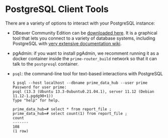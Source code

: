# PostgreSQL Client Tools

There are a variety of options to interact with your PostgreSQL instance:

* DBeaver Community Edition can be [downloaded here](https://dbeaver.io/download/). It is a graphical tool that lets you connect to a variety of database systems, including PostgreSQL with [very extensive documentation wiki](https://github.com/dbeaver/dbeaver/wiki).
* pgAdmin: if you want to install pgAdmin, we recomment running it as a docker container inside the `prime-router_build` network so that it can talk to the `postgresql` container.
* `psql`: the command-line tool for text-based interactions with PostgreSQL

    ```
    $ psql --host localhost --dbname prime_data_hub --user prime
    Password for user prime:
    psql (13.3 (Ubuntu 13.3-0ubuntu0.21.04.1), server 11.12 (Debian 11.12-1.pgdg90+1))
    Type "help" for help.

    prime_data_hub=# select * from report_file ;
    prime_data_hub=# select count(1) from report_file ;
    count
    -------
    108
    (1 row)
    ```
